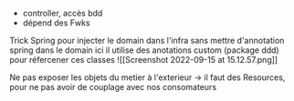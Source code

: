 - controller, accès bdd
- dépend des Fwks


Trick Spring pour injecter le domain dans l'infra sans mettre d'annotation spring dans le domain
ici il utilise des anotations custom (package ddd) pour réfercener ces classes
![[Screenshot 2022-09-15 at 15.12.57.png]]

Ne pas exposer les objets du metier à l'exterieur -> il faut des Resources, pour ne pas avoir de couplage avec nos consomateurs